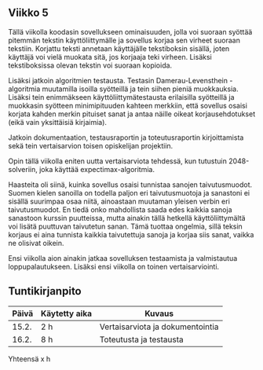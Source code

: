 ## Viikko 5

Tällä viikolla koodasin sovellukseen ominaisuuden, jolla voi suoraan syöttää pitemmän tekstin käyttöliittymälle ja sovellus korjaa sen virheet suoraan tekstiin. Korjattu teksti annetaan käyttäjälle tekstiboksin sisällä, joten käyttäjä voi vielä muokata sitä, jos korjaaja teki virheen. Lisäksi tekstiboksissa olevan tekstin voi suoraan kopioida. 

Lisäksi jatkoin algoritmien testausta. Testasin Damerau-Levensthein  -algoritmia muutamilla isoilla syötteillä ja tein siihen pieniä muokkauksia. Lisäksi tein enimmäkseen käyttöliittymätestausta erilaisilla syötteillä ja muokkasin syötteen minimipituuden kahteen merkkiin, että sovellus osaisi korjata kahden merkin pituiset sanat ja antaa näille oikeat korjausehdotukset (eikä vain yksittäisiä kirjaimia).

Jatkoin dokumentaation, testausraportin ja toteutusraportin kirjoittamista sekä tein vertaisarvion toisen opiskelijan projektiin.

Opin tällä viikolla eniten uutta vertaisarviota tehdessä, kun tutustuin 2048-solveriin, joka käyttää expectimax-algoritmia. 

Haasteita oli siinä, kuinka sovellus osaisi tunnistaa sanojen taivutusmuodot. Suomen kielen sanoilla on todella paljon eri taivutusmuotoja ja sanastoni ei sisällä suurimpaa osaa niitä, ainoastaan muutaman yleisen verbin eri taivutusmuodot. En tiedä onko mahdollista saada edes kaikkia sanoja sanastoon kurssin puutteissa, mutta ainakin tällä hetkellä käyttöliittymältä voi lisätä puuttuvan taivutetun sanan. Tämä tuottaa ongelmia, sillä teksin korjaus ei aina tunnista kaikkia taivutettuja sanoja ja korjaa siis sanat, vaikka ne olisivat oikein.

Ensi viikolla aion ainakin jatkaa sovelluksen testaamista ja valmistautua loppupalautukseen. Lisäksi ensi viikolla on toinen vertaisarviointi.


## Tuntikirjanpito

| Päivä | Käytetty aika | Kuvaus |
| ----- | ------------- | ------ |
| 15.2. | 2 h            | Vertaisarviota ja dokumentointia |
| 16.2.  | 8 h 			| Toteutusta ja testausta  |
 Yhteensä  x h    
